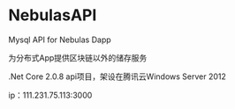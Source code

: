 # NebulasAPI
Mysql API for Nebulas Dapp

为分布式App提供区块链以外的储存服务

.Net Core 2.0.8 api项目，架设在腾讯云Windows Server 2012

ip：111.231.75.113:3000
